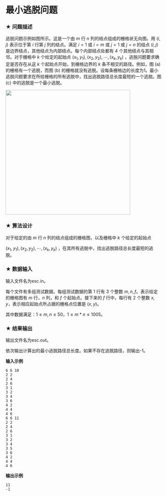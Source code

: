 # 最小逃脱问题

### ★ 问题描述

逃脱问题示例如图所示。这是一个由 $m$ 行 $n$ 列的结点组成的栅格状无向图。用 $(i,j)$ 表示位于第 $i$ 行第 $j$ 列的结点。满足 $i=1$ 或 $i=m$ 或 $j=1$ 或 $j=n$ 的结点 $(i,j)$ 是边界结点，其他结点为内部结点。每个内部结点处都有 4 个其他结点与其相邻。对于栅格中 $k$ 个给定的起始点 $(x_1,y_1),(x_2,y_2), \cdots,(x_k,y_k)$ ，逃脱问题要求确定是否存在从这 $k$ 个起始点开始，到栅格边界的 $k$ 条不相交的路径。例如，图 (a) 的栅格有一个逃脱，而图 (b) 的栅格就没有逃脱。设每条栅格边的长度为1。最小逃脱问题要求在所给栅格的所有逃脱中，找出逃脱路径总长度最短的一个逃脱。图 (c) 中的逃脱是一个最小逃脱。

<img title="" src="file:///G:/escape/esc1.jpg" alt="" data-align="center" width="403">

### ★ 算法设计

对于给定的由 $m$ 行 $n$ 列的结点组成的栅格图，以及栅格中 $k$ 个给定的起始点

 $(x_1,y_1),(x_2,y_2), \cdots,(x_k,y_k)$ ，在其所有逃脱中，找出逃脱路径总长度最短的逃脱。

### ★ 数据输入

输入文件名为esc.in。

每个文件有多组测试数据。每组测试数据的第 1 行有 3 个整数 $m,n,f$。表示给定的栅格图有 $m$ 行，$n$ 列，和 $f$ 个起始点。接下来的 $f$ 行中，每行有 2 个整数 $x,y$，表示相应起始点所占据的栅格点位置是 $(x,y)$。

其中数据满足：$1\leq m,n\leq 50$，$1\leq m*n\leq 1005$。

### ★ 结果输出

输出文件名为esc.out。

依次输出计算出的最小逃脱路径总长度。如果不存在逃脱路径，则输出-1。

**输入示例**  

```
6 6 10
2 2
2 4
2 6
3 1
3 2
3 4
3 6
4 2
4 4
4 6
6 6 11
2 2
2 4
2 6
3 1
3 2
3 4
3 5
3 6
4 2
4 4
4 6
```

**输出示例**  

```
11
-1
```
